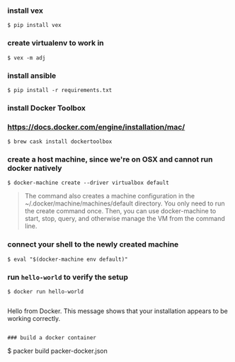 ### install vex
```
$ pip install vex
```

### create virtualenv to work in
```
$ vex -m adj
```

### install ansible
```
$ pip install -r requirements.txt
```

### install Docker Toolbox
### https://docs.docker.com/engine/installation/mac/
```
$ brew cask install dockertoolbox
```

### create a host machine, since we're on OSX and cannot run docker natively
```
$ docker-machine create --driver virtualbox default
```

> The command also creates a machine configuration in the
> ~/.docker/machine/machines/default directory. You only need to run the create
> command once. Then, you can use docker-machine to start, stop, query, and
> otherwise manage the VM from the command line.

### connect your shell to the newly created machine
```
$ eval "$(docker-machine env default)"
```

### run `hello-world` to verify the setup
```
$ docker run hello-world
```

> ```
Hello from Docker.
This message shows that your installation appears to be working correctly.
```

### build a docker container
```
$ packer build packer-docker.json
```
